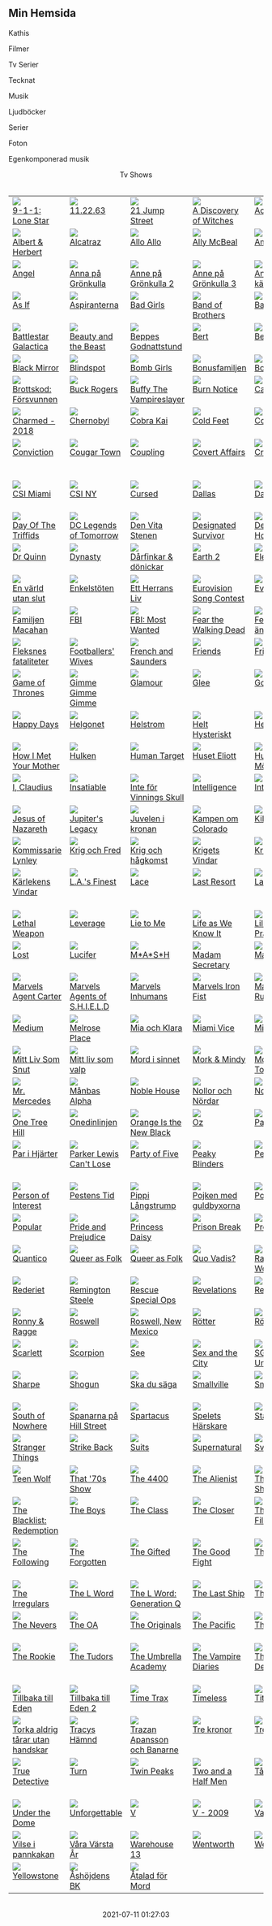 ## Min Hemsida

Kathis 

Filmer

Tv Serier

Tecknat

Musik

Ljudböcker

Serier

Foton

Egenkomponerad musik



<html>
  <HEAD>
    <LINK REL="StyleSheet" TYPE="text/css" HREF="exportindex_item_customlist.css"></LINK>
    <META http-equiv="Content-Type" content="text/html; charset=UTF-8"/>
    <TITLE>Tv Shows</TITLE>
  </HEAD>
  <BODY>
    <div align="center">
      <span class="title">Tv Shows</span>
      <div class="navigation" align="center"></div>
      <br/>
      <table>
        <tr>
          <td valign="top">
            <a href="details/290.html" title="9-1-1: Lone Star" id="thumbimage">
              <img src="290t.jpg"/>
            </a>
            <br/>
            <a href="details/290.html" title="9-1-1: Lone Star">9-1-1: Lone Star</a>
          </td>
          <td valign="top">
            <a href="details/292.html" title="11.22.63" id="thumbimage">
              <img src="292t.jpg"/>
            </a>
            <br/>
            <a href="details/292.html" title="11.22.63">11.22.63</a>
          </td>
          <td valign="top">
            <a href="details/294.html" title="21 Jump Street" id="thumbimage">
              <img src="294t.jpg"/>
            </a>
            <br/>
            <a href="details/294.html" title="21 Jump Street">21 Jump Street</a>
          </td>
          <td valign="top">
            <a href="296.html" title="A Discovery of Witches" id="thumbimage">
              <img src="images/images/296t.jpg"/>
            </a>
            <br/>
            <a href="details/296.html" title="A Discovery of Witches">A Discovery of Witches</a>
          </td>
          <td valign="top">
            <a href="details/304.html" title="Ack V&#228;rmland" id="thumbimage">
              <img src="images/images304t.jpg"/>
            </a>
            <br/>
            <a href="details/304.html" title="Ack V&#228;rmland">Ack V&#228;rmland</a>
          </td>
          <td valign="top">
            <a href="details/884.html" title="Advokaterna" id="thumbimage">
              <img src="images/884t.jpg"/>
            </a>
            <br/>
            <a href="details/884.html" title="Advokaterna">Advokaterna</a>
          </td>
          <td valign="top">
            <a href="details/310.html" title="Agent X" id="thumbimage">
              <img src="images/310t.jpg"/>
            </a>
            <br/>
            <a href="details/310.html" title="Agent X">Agent X</a>
          </td>
        </tr>
        <tr>
          <td valign="top">
            <a href="details/312.html" title="Albert &amp; Herbert" id="thumbimage">
              <img src="images/312t.jpg"/>
            </a>
            <br/>
            <a href="details/312.html" title="Albert &amp; Herbert">Albert &amp; Herbert</a>
          </td>
          <td valign="top">
            <a href="details/314.html" title="Alcatraz" id="thumbimage">
              <img src="images/314t.jpg"/>
            </a>
            <br/>
            <a href="details/314.html" title="Alcatraz">Alcatraz</a>
          </td>
          <td valign="top">
            <a href="details/316.html" title="Allo Allo" id="thumbimage">
              <img src="images/316t.jpg"/>
            </a>
            <br/>
            <a href="details/316.html" title="Allo Allo">Allo Allo</a>
          </td>
          <td valign="top">
            <a href="details/318.html" title="Ally McBeal" id="thumbimage">
              <img src="images/318t.jpg"/>
            </a>
            <br/>
            <a href="details/318.html" title="Ally McBeal">Ally McBeal</a>
          </td>
          <td valign="top">
            <a href="details/320.html" title="Amazing Stories" id="thumbimage">
              <img src="images/320t.jpg"/>
            </a>
            <br/>
            <a href="details/320.html" title="Amazing Stories">Amazing Stories</a>
          </td>
          <td valign="top">
            <a href="details/322.html" title="Amazing Stories - 2020" id="thumbimage">
              <img src="images/322t.jpg"/>
            </a>
            <br/>
            <a href="details/322.html" title="Amazing Stories - 2020">Amazing Stories - 2020</a>
          </td>
          <td valign="top">
            <a href="details/324.html" title="American Gothic" id="thumbimage">
              <img src="images/324t.jpg"/>
            </a>
            <br/>
            <a href="details/324.html" title="American Gothic">American Gothic</a>
          </td>
        </tr>
        <tr>
          <td valign="top">
            <a href="details/326.html" title="Angel" id="thumbimage">
              <img src="images/326t.jpg"/>
            </a>
            <br/>
            <a href="details/326.html" title="Angel">Angel</a>
          </td>
          <td valign="top">
            <a href="details/328.html" title="Anna p&#229; Gr&#246;nkulla" id="thumbimage">
              <img src="images/328t.jpg"/>
            </a>
            <br/>
            <a href="details/328.html" title="Anna p&#229; Gr&#246;nkulla">Anna p&#229; Gr&#246;nkulla</a>
          </td>
          <td valign="top">
            <a href="details/332.html" title="Anne p&#229; Gr&#246;nkulla 2" id="thumbimage">
              <img src="images/332t.jpg"/>
            </a>
            <br/>
            <a href="details/332.html" title="Anne p&#229; Gr&#246;nkulla 2">Anne p&#229; Gr&#246;nkulla 2</a>
          </td>
          <td valign="top">
            <a href="details/330.html" title="Anne p&#229; Gr&#246;nkulla 3" id="thumbimage">
              <img src="images/330t.jpg"/>
            </a>
            <br/>
            <a href="details/330.html" title="Anne p&#229; Gr&#246;nkulla 3">Anne p&#229; Gr&#246;nkulla 3</a>
          </td>
          <td valign="top">
            <a href="details/334.html" title="Annika en k&#228;rlekshistoria" id="thumbimage">
              <img src="images/334t.jpg"/>
            </a>
            <br/>
            <a href="details/334.html" title="Annika en k&#228;rlekshistoria">Annika en k&#228;rlekshistoria</a>
          </td>
          <td valign="top">
            <a href="details/918.html" title="Arkiv X" id="thumbimage">
              <img src="images/918t.jpg"/>
            </a>
            <br/>
            <a href="details/918.html" title="Arkiv X">Arkiv X</a>
          </td>
          <td valign="top">
            <a href="details/336.html" title="Arrow" id="thumbimage">
              <img src="images/336t.jpg"/>
            </a>
            <br/>
            <a href="details/336.html" title="Arrow">Arrow</a>
          </td>
        </tr>
        <tr>
          <td valign="top">
            <a href="details/338.html" title="As If" id="thumbimage">
              <img src="images/338t.jpg"/>
            </a>
            <br/>
            <a href="details/338.html" title="As If">As If</a>
          </td>
          <td valign="top">
            <a href="details/340.html" title="Aspiranterna" id="thumbimage">
              <img src="images/340t.jpg"/>
            </a>
            <br/>
            <a href="details/340.html" title="Aspiranterna">Aspiranterna</a>
          </td>
          <td valign="top">
            <a href="details/342.html" title="Bad Girls" id="thumbimage">
              <img src="images/342t.jpg"/>
            </a>
            <br/>
            <a href="details/342.html" title="Bad Girls">Bad Girls</a>
          </td>
          <td valign="top">
            <a href="details/344.html" title="Band of Brothers" id="thumbimage">
              <img src="images/344t.jpg"/>
            </a>
            <br/>
            <a href="details/344.html" title="Band of Brothers">Band of Brothers</a>
          </td>
          <td valign="top">
            <a href="details/346.html" title="Bangkok Hilton" id="thumbimage">
              <img src="images/346t.jpg"/>
            </a>
            <br/>
            <a href="details/346.html" title="Bangkok Hilton">Bangkok Hilton</a>
          </td>
          <td valign="top">
            <a href="details/348.html" title="Banished" id="thumbimage">
              <img src="images/348t.jpg"/>
            </a>
            <br/>
            <a href="details/348.html" title="Banished">Banished</a>
          </td>
          <td valign="top">
            <a href="details/350.html" title="Barkskins" id="thumbimage">
              <img src="images/350t.jpg"/>
            </a>
            <br/>
            <a href="details/350.html" title="Barkskins">Barkskins</a>
          </td>
        </tr>
        <tr>
          <td valign="top">
            <a href="details/352.html" title="Battlestar Galactica" id="thumbimage">
              <img src="images/352t.jpg"/>
            </a>
            <br/>
            <a href="details/352.html" title="Battlestar Galactica">Battlestar Galactica</a>
          </td>
          <td valign="top">
            <a href="details/354.html" title="Beauty and the Beast" id="thumbimage">
              <img src="images/354t.jpg"/>
            </a>
            <br/>
            <a href="details/354.html" title="Beauty and the Beast">Beauty and the Beast</a>
          </td>
          <td valign="top">
            <a href="details/356.html" title="Beppes Godnattstund" id="thumbimage">
              <img src="images/356t.jpg"/>
            </a>
            <br/>
            <a href="details/356.html" title="Beppes Godnattstund">Beppes Godnattstund</a>
          </td>
          <td valign="top">
            <a href="details/358.html" title="Bert" id="thumbimage">
              <img src="images/358t.jpg"/>
            </a>
            <br/>
            <a href="details/358.html" title="Bert">Bert</a>
          </td>
          <td valign="top">
            <a href="details/360.html" title="Beverly Hills" id="thumbimage">
              <img src="images/360t.jpg"/>
            </a>
            <br/>
            <a href="details/360.html" title="Beverly Hills">Beverly Hills</a>
          </td>
          <td valign="top">
            <a href="details/362.html" title="Billions" id="thumbimage">
              <img src="images/362t.jpg"/>
            </a>
            <br/>
            <a href="details/362.html" title="Billions">Billions</a>
          </td>
          <td valign="top">
            <a href="details/364.html" title="Birdsong" id="thumbimage">
              <img src="images/364t.jpg"/>
            </a>
            <br/>
            <a href="details/364.html" title="Birdsong">Birdsong</a>
          </td>
        </tr>
        <tr>
          <td valign="top">
            <a href="details/368.html" title="Black Mirror" id="thumbimage">
              <img src="images/368t.jpg"/>
            </a>
            <br/>
            <a href="details/368.html" title="Black Mirror">Black Mirror</a>
          </td>
          <td valign="top">
            <a href="details/370.html" title="Blindspot" id="thumbimage">
              <img src="images/370t.jpg"/>
            </a>
            <br/>
            <a href="details/370.html" title="Blindspot">Blindspot</a>
          </td>
          <td valign="top">
            <a href="details/374.html" title="Bomb Girls" id="thumbimage">
              <img src="images/374t.jpg"/>
            </a>
            <br/>
            <a href="details/374.html" title="Bomb Girls">Bomb Girls</a>
          </td>
          <td valign="top">
            <a href="details/376.html" title="Bonusfamiljen" id="thumbimage">
              <img src="images/376t.jpg"/>
            </a>
            <br/>
            <a href="details/376.html" title="Bonusfamiljen">Bonusfamiljen</a>
          </td>
          <td valign="top">
            <a href="details/378.html" title="Boston Legal" id="thumbimage">
              <img src="images/378t.jpg"/>
            </a>
            <br/>
            <a href="details/378.html" title="Boston Legal">Boston Legal</a>
          </td>
          <td valign="top">
            <a href="details/380.html" title="Bottom" id="thumbimage">
              <img src="images/380t.jpg"/>
            </a>
            <br/>
            <a href="details/380.html" title="Bottom">Bottom</a>
          </td>
          <td valign="top">
            <a href="details/386.html" title="Broadchurch" id="thumbimage">
              <img src="images/386t.jpg"/>
            </a>
            <br/>
            <a href="details/386.html" title="Broadchurch">Broadchurch</a>
          </td>
        </tr>
        <tr>
          <td valign="top">
            <a href="details/992.html" title="Brottskod: F&#246;rsvunnen" id="thumbimage">
              <img src="images/992t.jpg"/>
            </a>
            <br/>
            <a href="details/992.html" title="Brottskod: F&#246;rsvunnen">Brottskod: F&#246;rsvunnen</a>
          </td>
          <td valign="top">
            <a href="details/388.html" title="Buck Rogers" id="thumbimage">
              <img src="images/388t.jpg"/>
            </a>
            <br/>
            <a href="details/388.html" title="Buck Rogers">Buck Rogers</a>
          </td>
          <td valign="top">
            <a href="details/390.html" title="Buffy The Vampireslayer" id="thumbimage">
              <img src="images/390t.jpg"/>
            </a>
            <br/>
            <a href="details/390.html" title="Buffy The Vampireslayer">Buffy The Vampireslayer</a>
          </td>
          <td valign="top">
            <a href="details/392.html" title="Burn Notice" id="thumbimage">
              <img src="images/392t.jpg"/>
            </a>
            <br/>
            <a href="details/392.html" title="Burn Notice">Burn Notice</a>
          </td>
          <td valign="top">
            <a href="details/396.html" title="Caprica" id="thumbimage">
              <img src="images/396t.jpg"/>
            </a>
            <br/>
            <a href="details/396.html" title="Caprica">Caprica</a>
          </td>
          <td valign="top">
            <a href="details/398.html" title="Celebrity" id="thumbimage">
              <img src="images/398t.jpg"/>
            </a>
            <br/>
            <a href="details/398.html" title="Celebrity">Celebrity</a>
          </td>
          <td valign="top">
            <a href="details/402.html" title="Charmed" id="thumbimage">
              <img src="images/402t.jpg"/>
            </a>
            <br/>
            <a href="details/402.html" title="Charmed">Charmed</a>
          </td>
        </tr>
        <tr>
          <td valign="top">
            <a href="details/404.html" title="Charmed - 2018" id="thumbimage">
              <img src="images/404t.jpg"/>
            </a>
            <br/>
            <a href="details/404.html" title="Charmed - 2018">Charmed - 2018</a>
          </td>
          <td valign="top">
            <a href="details/406.html" title="Chernobyl" id="thumbimage">
              <img src="images/406t.jpg"/>
            </a>
            <br/>
            <a href="details/406.html" title="Chernobyl">Chernobyl</a>
          </td>
          <td valign="top">
            <a href="details/408.html" title="Cobra Kai" id="thumbimage">
              <img src="images/408t.jpg"/>
            </a>
            <br/>
            <a href="details/408.html" title="Cobra Kai">Cobra Kai</a>
          </td>
          <td valign="top">
            <a href="details/410.html" title="Cold Feet" id="thumbimage">
              <img src="images/410t.jpg"/>
            </a>
            <br/>
            <a href="details/410.html" title="Cold Feet">Cold Feet</a>
          </td>
          <td valign="top">
            <a href="details/412.html" title="Constantine" id="thumbimage">
              <img src="images/412t.jpg"/>
            </a>
            <br/>
            <a href="details/412.html" title="Constantine">Constantine</a>
          </td>
          <td valign="top">
            <a href="details/414.html" title="Containment" id="thumbimage">
              <img src="images/414t.jpg"/>
            </a>
            <br/>
            <a href="details/414.html" title="Containment">Containment</a>
          </td>
          <td valign="top">
            <a href="details/416.html" title="Continuum" id="thumbimage">
              <img src="images/416t.jpg"/>
            </a>
            <br/>
            <a href="details/416.html" title="Continuum">Continuum</a>
          </td>
        </tr>
        <tr>
          <td valign="top">
            <a href="details/418.html" title="Conviction" id="thumbimage">
              <img src="images/418t.jpg"/>
            </a>
            <br/>
            <a href="details/418.html" title="Conviction">Conviction</a>
          </td>
          <td valign="top">
            <a href="details/420.html" title="Cougar Town" id="thumbimage">
              <img src="images/420t.jpg"/>
            </a>
            <br/>
            <a href="details/420.html" title="Cougar Town">Cougar Town</a>
          </td>
          <td valign="top">
            <a href="details/422.html" title="Coupling" id="thumbimage">
              <img src="images/422t.jpg"/>
            </a>
            <br/>
            <a href="details/422.html" title="Coupling">Coupling</a>
          </td>
          <td valign="top">
            <a href="details/424.html" title="Covert Affairs" id="thumbimage">
              <img src="images/424t.jpg"/>
            </a>
            <br/>
            <a href="details/424.html" title="Covert Affairs">Covert Affairs</a>
          </td>
          <td valign="top">
            <a href="details/426.html" title="Criminal Minds" id="thumbimage">
              <img src="images/426t.jpg"/>
            </a>
            <br/>
            <a href="details/426.html" title="Criminal Minds">Criminal Minds</a>
          </td>
          <td valign="top">
            <a href="details/428.html" title="Criminal Minds - Suspect Behavior" id="thumbimage">
              <img src="images/428t.jpg"/>
            </a>
            <br/>
            <a href="details/428.html" title="Criminal Minds - Suspect Behavior">Criminal Minds - Suspect Behavior</a>
          </td>
          <td valign="top">
            <a href="details/430.html" title="CSI" id="thumbimage">
              <img src="images/430t.jpg"/>
            </a>
            <br/>
            <a href="details/430.html" title="CSI">CSI</a>
          </td>
        </tr>
        <tr>
          <td valign="top">
            <a href="details/432.html" title="CSI Miami" id="thumbimage">
              <img src="images/432t.jpg"/>
            </a>
            <br/>
            <a href="details/432.html" title="CSI Miami">CSI Miami</a>
          </td>
          <td valign="top">
            <a href="details/434.html" title="CSI NY" id="thumbimage">
              <img src="images/434t.jpg"/>
            </a>
            <br/>
            <a href="details/434.html" title="CSI NY">CSI NY</a>
          </td>
          <td valign="top">
            <a href="details/436.html" title="Cursed" id="thumbimage">
              <img src="images/436t.jpg"/>
            </a>
            <br/>
            <a href="details/436.html" title="Cursed">Cursed</a>
          </td>
          <td valign="top">
            <a href="details/438.html" title="Dallas" id="thumbimage">
              <img src="images/438t.jpg"/>
            </a>
            <br/>
            <a href="details/438.html" title="Dallas">Dallas</a>
          </td>
          <td valign="top">
            <a href="details/440.html" title="Damnation" id="thumbimage">
              <img src="images/440t.jpg"/>
            </a>
            <br/>
            <a href="details/440.html" title="Damnation">Damnation</a>
          </td>
          <td valign="top">
            <a href="details/442.html" title="Dark Matter" id="thumbimage">
              <img src="images/442t.jpg"/>
            </a>
            <br/>
            <a href="details/442.html" title="Dark Matter">Dark Matter</a>
          </td>
          <td valign="top">
            <a href="details/444.html" title="Dawsons Creek" id="thumbimage">
              <img src="images/444t.jpg"/>
            </a>
            <br/>
            <a href="details/444.html" title="Dawsons Creek">Dawsons Creek</a>
          </td>
        </tr>
        <tr>
          <td valign="top">
            <a href="details/446.html" title="Day Of The Triffids" id="thumbimage">
              <img src="images/446t.jpg"/>
            </a>
            <br/>
            <a href="details/446.html" title="Day Of The Triffids">Day Of The Triffids</a>
          </td>
          <td valign="top">
            <a href="details/448.html" title="DC Legends of Tomorrow" id="thumbimage">
              <img src="images/448t.jpg"/>
            </a>
            <br/>
            <a href="details/448.html" title="DC Legends of Tomorrow">DC Legends of Tomorrow</a>
          </td>
          <td valign="top">
            <a href="details/450.html" title="Den Vita Stenen" id="thumbimage">
              <img src="images/450t.jpg"/>
            </a>
            <br/>
            <a href="details/450.html" title="Den Vita Stenen">Den Vita Stenen</a>
          </td>
          <td valign="top">
            <a href="details/452.html" title="Designated Survivor" id="thumbimage">
              <img src="images/452t.jpg"/>
            </a>
            <br/>
            <a href="details/452.html" title="Designated Survivor">Designated Survivor</a>
          </td>
          <td valign="top">
            <a href="details/454.html" title="Desperate Housewives" id="thumbimage">
              <img src="images/454t.jpg"/>
            </a>
            <br/>
            <a href="details/454.html" title="Desperate Housewives">Desperate Housewives</a>
          </td>
          <td valign="top">
            <a href="details/456.html" title="Dominion" id="thumbimage">
              <img src="images/456t.jpg"/>
            </a>
            <br/>
            <a href="details/456.html" title="Dominion">Dominion</a>
          </td>
          <td valign="top">
            <a href="details/458.html" title="Downton Abbey" id="thumbimage">
              <img src="images/458t.jpg"/>
            </a>
            <br/>
            <a href="details/458.html" title="Downton Abbey">Downton Abbey</a>
          </td>
        </tr>
        <tr>
          <td valign="top">
            <a href="details/460.html" title="Dr Quinn" id="thumbimage">
              <img src="images/460t.jpg"/>
            </a>
            <br/>
            <a href="details/460.html" title="Dr Quinn">Dr Quinn</a>
          </td>
          <td valign="top">
            <a href="details/462.html" title="Dynasty" id="thumbimage">
              <img src="images/462t.jpg"/>
            </a>
            <br/>
            <a href="details/462.html" title="Dynasty">Dynasty</a>
          </td>
          <td valign="top">
            <a href="details/464.html" title="D&#229;rfinkar &amp; d&#246;nickar" id="thumbimage">
              <img src="images/464t.jpg"/>
            </a>
            <br/>
            <a href="details/464.html" title="D&#229;rfinkar &amp; d&#246;nickar">D&#229;rfinkar &amp; d&#246;nickar</a>
          </td>
          <td valign="top">
            <a href="details/466.html" title="Earth 2" id="thumbimage">
              <img src="images/466t.jpg"/>
            </a>
            <br/>
            <a href="details/466.html" title="Earth 2">Earth 2</a>
          </td>
          <td valign="top">
            <a href="details/468.html" title="Elementary" id="thumbimage">
              <img src="images/468t.jpg"/>
            </a>
            <br/>
            <a href="details/468.html" title="Elementary">Elementary</a>
          </td>
          <td valign="top">
            <a href="details/470.html" title="Ellen" id="thumbimage">
              <img src="images/470t.jpg"/>
            </a>
            <br/>
            <a href="details/470.html" title="Ellen">Ellen</a>
          </td>
          <td valign="top">
            <a href="details/384.html" title="En F&#246;rlorad V&#228;rld" id="thumbimage">
              <img src="images/384t.jpg"/>
            </a>
            <br/>
            <a href="details/384.html" title="En F&#246;rlorad V&#228;rld">En F&#246;rlorad V&#228;rld</a>
          </td>
        </tr>
        <tr>
          <td valign="top">
            <a href="details/994.html" title="En v&#228;rld utan slut" id="thumbimage">
              <img src="images/994t.jpg"/>
            </a>
            <br/>
            <a href="details/994.html" title="En v&#228;rld utan slut">En v&#228;rld utan slut</a>
          </td>
          <td valign="top">
            <a href="details/472.html" title="Enkelst&#246;ten" id="thumbimage">
              <img src="images/472t.jpg"/>
            </a>
            <br/>
            <a href="details/472.html" title="Enkelst&#246;ten">Enkelst&#246;ten</a>
          </td>
          <td valign="top">
            <a href="details/910.html" title="Ett Herrans Liv" id="thumbimage">
              <img src="images/910t.jpg"/>
            </a>
            <br/>
            <a href="details/910.html" title="Ett Herrans Liv">Ett Herrans Liv</a>
          </td>
          <td valign="top">
            <a href="details/474.html" title="Eurovision Song Contest" id="thumbimage">
              <img src="images/474t.jpg"/>
            </a>
            <br/>
            <a href="details/474.html" title="Eurovision Song Contest">Eurovision Song Contest</a>
          </td>
          <td valign="top">
            <a href="details/476.html" title="Eva &amp; Adam" id="thumbimage">
              <img src="images/476t.jpg"/>
            </a>
            <br/>
            <a href="details/476.html" title="Eva &amp; Adam">Eva &amp; Adam</a>
          </td>
          <td valign="top">
            <a href="details/478.html" title="Fablernas V&#228;rld" id="thumbimage">
              <img src="images/478t.jpg"/>
            </a>
            <br/>
            <a href="details/478.html" title="Fablernas V&#228;rld">Fablernas V&#228;rld</a>
          </td>
          <td valign="top">
            <a href="details/480.html" title="Fallen" id="thumbimage">
              <img src="images/480t.jpg"/>
            </a>
            <br/>
            <a href="details/480.html" title="Fallen">Fallen</a>
          </td>
        </tr>
        <tr>
          <td valign="top">
            <a href="details/538.html" title="Familjen Macahan" id="thumbimage">
              <img src="images/538t.jpg"/>
            </a>
            <br/>
            <a href="details/538.html" title="Familjen Macahan">Familjen Macahan</a>
          </td>
          <td valign="top">
            <a href="details/484.html" title="FBI" id="thumbimage">
              <img src="images/484t.jpg"/>
            </a>
            <br/>
            <a href="details/484.html" title="FBI">FBI</a>
          </td>
          <td valign="top">
            <a href="details/486.html" title="FBI: Most Wanted" id="thumbimage">
              <img src="images/486t.jpg"/>
            </a>
            <br/>
            <a href="details/486.html" title="FBI: Most Wanted">FBI: Most Wanted</a>
          </td>
          <td valign="top">
            <a href="details/488.html" title="Fear the Walking Dead" id="thumbimage">
              <img src="images/488t.jpg"/>
            </a>
            <br/>
            <a href="details/488.html" title="Fear the Walking Dead">Fear the Walking Dead</a>
          </td>
          <td valign="top">
            <a href="details/490.html" title="Fem myror &#228;r fler &#228;n fyra elefanter" id="thumbimage">
              <img src="images/490t.jpg"/>
            </a>
            <br/>
            <a href="details/490.html" title="Fem myror &#228;r fler &#228;n fyra elefanter">Fem myror &#228;r fler &#228;n fyra elefanter</a>
          </td>
          <td valign="top">
            <a href="details/298.html" title="Fem Svarta H&#246;ns" id="thumbimage">
              <img src="images/298t.jpg"/>
            </a>
            <br/>
            <a href="details/298.html" title="Fem Svarta H&#246;ns">Fem Svarta H&#246;ns</a>
          </td>
          <td valign="top">
            <a href="details/492.html" title="Firefly" id="thumbimage">
              <img src="images/492t.jpg"/>
            </a>
            <br/>
            <a href="details/492.html" title="Firefly">Firefly</a>
          </td>
        </tr>
        <tr>
          <td valign="top">
            <a href="details/494.html" title="Fleksnes fataliteter" id="thumbimage">
              <img src="images/494t.jpg"/>
            </a>
            <br/>
            <a href="details/494.html" title="Fleksnes fataliteter">Fleksnes fataliteter</a>
          </td>
          <td valign="top">
            <a href="details/496.html" title="Footballers' Wives" id="thumbimage">
              <img src="images/496t.jpg"/>
            </a>
            <br/>
            <a href="details/496.html" title="Footballers' Wives">Footballers' Wives</a>
          </td>
          <td valign="top">
            <a href="details/500.html" title="French and Saunders" id="thumbimage">
              <img src="images/500t.jpg"/>
            </a>
            <br/>
            <a href="details/500.html" title="French and Saunders">French and Saunders</a>
          </td>
          <td valign="top">
            <a href="details/502.html" title="Friends" id="thumbimage">
              <img src="images/502t.jpg"/>
            </a>
            <br/>
            <a href="details/502.html" title="Friends">Friends</a>
          </td>
          <td valign="top">
            <a href="details/504.html" title="Fringe" id="thumbimage">
              <img src="images/504t.jpg"/>
            </a>
            <br/>
            <a href="details/504.html" title="Fringe">Fringe</a>
          </td>
          <td valign="top">
            <a href="details/506.html" title="Fr&#229;n A till &#214;" id="thumbimage">
              <img src="images/506t.jpg"/>
            </a>
            <br/>
            <a href="details/506.html" title="Fr&#229;n A till &#214;">Fr&#229;n A till &#214;</a>
          </td>
          <td valign="top">
            <a href="details/508.html" title="Galavant" id="thumbimage">
              <img src="images/508t.jpg"/>
            </a>
            <br/>
            <a href="details/508.html" title="Galavant">Galavant</a>
          </td>
        </tr>
        <tr>
          <td valign="top">
            <a href="details/510.html" title="Game of Thrones" id="thumbimage">
              <img src="images/510t.jpg"/>
            </a>
            <br/>
            <a href="details/510.html" title="Game of Thrones">Game of Thrones</a>
          </td>
          <td valign="top">
            <a href="details/512.html" title="Gimme Gimme Gimme" id="thumbimage">
              <img src="images/512t.jpg"/>
            </a>
            <br/>
            <a href="details/512.html" title="Gimme Gimme Gimme">Gimme Gimme Gimme</a>
          </td>
          <td valign="top">
            <a href="details/372.html" title="Glamour" id="thumbimage">
              <img src="images/372t.jpg"/>
            </a>
            <br/>
            <a href="details/372.html" title="Glamour">Glamour</a>
          </td>
          <td valign="top">
            <a href="details/514.html" title="Glee" id="thumbimage">
              <img src="images/514t.jpg"/>
            </a>
            <br/>
            <a href="details/514.html" title="Glee">Glee</a>
          </td>
          <td valign="top">
            <a href="details/516.html" title="Gossip Girl" id="thumbimage">
              <img src="images/516t.jpg"/>
            </a>
            <br/>
            <a href="details/516.html" title="Gossip Girl">Gossip Girl</a>
          </td>
          <td valign="top">
            <a href="details/518.html" title="Grey's Anatomy" id="thumbimage">
              <img src="images/518t.jpg"/>
            </a>
            <br/>
            <a href="details/518.html" title="Grey's Anatomy">Grey's Anatomy</a>
          </td>
          <td valign="top">
            <a href="details/520.html" title="Gustafsson 3 tr" id="thumbimage">
              <img src="images/520t.jpg"/>
            </a>
            <br/>
            <a href="details/520.html" title="Gustafsson 3 tr">Gustafsson 3 tr</a>
          </td>
        </tr>
        <tr>
          <td valign="top">
            <a href="details/522.html" title="Happy Days" id="thumbimage">
              <img src="images/522t.jpg"/>
            </a>
            <br/>
            <a href="details/522.html" title="Happy Days">Happy Days</a>
          </td>
          <td valign="top">
            <a href="details/894.html" title="Helgonet" id="thumbimage">
              <img src="images/894t.jpg"/>
            </a>
            <br/>
            <a href="details/894.html" title="Helgonet">Helgonet</a>
          </td>
          <td valign="top">
            <a href="details/526.html" title="Helstrom" id="thumbimage">
              <img src="images/526t.jpg"/>
            </a>
            <br/>
            <a href="details/526.html" title="Helstrom">Helstrom</a>
          </td>
          <td valign="top">
            <a href="details/302.html" title="Helt Hysteriskt" id="thumbimage">
              <img src="images/302t.jpg"/>
            </a>
            <br/>
            <a href="details/302.html" title="Helt Hysteriskt">Helt Hysteriskt</a>
          </td>
          <td valign="top">
            <a href="details/920.html" title="Hemma V&#228;rst" id="thumbimage">
              <img src="images/920t.jpg"/>
            </a>
            <br/>
            <a href="details/920.html" title="Hemma V&#228;rst">Hemma V&#228;rst</a>
          </td>
          <td valign="top">
            <a href="details/528.html" title="Heroes" id="thumbimage">
              <img src="images/528t.jpg"/>
            </a>
            <br/>
            <a href="details/528.html" title="Heroes">Heroes</a>
          </td>
          <td valign="top">
            <a href="details/534.html" title="Homeland" id="thumbimage">
              <img src="images/534t.jpg"/>
            </a>
            <br/>
            <a href="details/534.html" title="Homeland">Homeland</a>
          </td>
        </tr>
        <tr>
          <td valign="top">
            <a href="details/536.html" title="How I Met Your Mother" id="thumbimage">
              <img src="images/536t.jpg"/>
            </a>
            <br/>
            <a href="details/536.html" title="How I Met Your Mother">How I Met Your Mother</a>
          </td>
          <td valign="top">
            <a href="details/846.html" title="Hulken" id="thumbimage">
              <img src="images/846t.jpg"/>
            </a>
            <br/>
            <a href="details/846.html" title="Hulken">Hulken</a>
          </td>
          <td valign="top">
            <a href="details/540.html" title="Human Target" id="thumbimage">
              <img src="images/540t.jpg"/>
            </a>
            <br/>
            <a href="details/540.html" title="Human Target">Human Target</a>
          </td>
          <td valign="top">
            <a href="details/842.html" title="Huset Eliott" id="thumbimage">
              <img src="images/842t.jpg"/>
            </a>
            <br/>
            <a href="details/842.html" title="Huset Eliott">Huset Eliott</a>
          </td>
          <td valign="top">
            <a href="details/698.html" title="Huvudmisst&#228;nkt/I M&#246;rdarens Sp&#229;r" id="thumbimage">
              <img src="images/698t.jpg"/>
            </a>
            <br/>
            <a href="details/698.html" title="Huvudmisst&#228;nkt/I M&#246;rdarens Sp&#229;r">Huvudmisst&#228;nkt/I M&#246;rdarens Sp&#229;r</a>
          </td>
          <td valign="top">
            <a href="details/664.html" title="H&#228;r kommer Paddington" id="thumbimage">
              <img src="images/664t.jpg"/>
            </a>
            <br/>
            <a href="details/664.html" title="H&#228;r kommer Paddington">H&#228;r kommer Paddington</a>
          </td>
          <td valign="top">
            <a href="details/934.html" title="I ondskans n&#228;rhet" id="thumbimage">
              <img src="images/934t.jpg"/>
            </a>
            <br/>
            <a href="details/934.html" title="I ondskans n&#228;rhet">I ondskans n&#228;rhet</a>
          </td>
        </tr>
        <tr>
          <td valign="top">
            <a href="details/544.html" title="I, Claudius" id="thumbimage">
              <img src="images/544t.jpg"/>
            </a>
            <br/>
            <a href="details/544.html" title="I, Claudius">I, Claudius</a>
          </td>
          <td valign="top">
            <a href="details/550.html" title="Insatiable" id="thumbimage">
              <img src="images/550t.jpg"/>
            </a>
            <br/>
            <a href="details/550.html" title="Insatiable">Insatiable</a>
          </td>
          <td valign="top">
            <a href="details/300.html" title="Inte f&#246;r Vinnings Skull" id="thumbimage">
              <img src="images/300t.jpg"/>
            </a>
            <br/>
            <a href="details/300.html" title="Inte f&#246;r Vinnings Skull">Inte f&#246;r Vinnings Skull</a>
          </td>
          <td valign="top">
            <a href="details/552.html" title="Intelligence" id="thumbimage">
              <img src="images/552t.jpg"/>
            </a>
            <br/>
            <a href="details/552.html" title="Intelligence">Intelligence</a>
          </td>
          <td valign="top">
            <a href="details/554.html" title="Into the Badlands" id="thumbimage">
              <img src="images/554t.jpg"/>
            </a>
            <br/>
            <a href="details/554.html" title="Into the Badlands">Into the Badlands</a>
          </td>
          <td valign="top">
            <a href="details/542.html" title="Jag dr&#246;mmer om Jeannie" id="thumbimage">
              <img src="images/542t.jpg"/>
            </a>
            <br/>
            <a href="details/542.html" title="Jag dr&#246;mmer om Jeannie">Jag dr&#246;mmer om Jeannie</a>
          </td>
          <td valign="top">
            <a href="details/548.html" title="Jag tar Manhattan" id="thumbimage">
              <img src="images/548t.jpg"/>
            </a>
            <br/>
            <a href="details/548.html" title="Jag tar Manhattan">Jag tar Manhattan</a>
          </td>
        </tr>
        <tr>
          <td valign="top">
            <a href="details/556.html" title="Jesus of Nazareth" id="thumbimage">
              <img src="images/556t.jpg"/>
            </a>
            <br/>
            <a href="details/556.html" title="Jesus of Nazareth">Jesus of Nazareth</a>
          </td>
          <td valign="top">
            <a href="details/558.html" title="Jupiter's Legacy" id="thumbimage">
              <img src="images/558t.jpg"/>
            </a>
            <br/>
            <a href="details/558.html" title="Jupiter's Legacy">Jupiter's Legacy</a>
          </td>
          <td valign="top">
            <a href="details/852.html" title="Juvelen i kronan" id="thumbimage">
              <img src="images/852t.jpg"/>
            </a>
            <br/>
            <a href="details/852.html" title="Juvelen i kronan">Juvelen i kronan</a>
          </td>
          <td valign="top">
            <a href="details/400.html" title="Kampen om Colorado" id="thumbimage">
              <img src="images/400t.jpg"/>
            </a>
            <br/>
            <a href="details/400.html" title="Kampen om Colorado">Kampen om Colorado</a>
          </td>
          <td valign="top">
            <a href="details/560.html" title="Killjoys" id="thumbimage">
              <img src="images/560t.jpg"/>
            </a>
            <br/>
            <a href="details/560.html" title="Killjoys">Killjoys</a>
          </td>
          <td valign="top">
            <a href="details/562.html" title="Kindred: The Embraced" id="thumbimage">
              <img src="images/562t.jpg"/>
            </a>
            <br/>
            <a href="details/562.html" title="Kindred: The Embraced">Kindred: The Embraced</a>
          </td>
          <td valign="top">
            <a href="details/564.html" title="Knight Rider" id="thumbimage">
              <img src="images/564t.jpg"/>
            </a>
            <br/>
            <a href="details/564.html" title="Knight Rider">Knight Rider</a>
          </td>
        </tr>
        <tr>
          <td valign="top">
            <a href="details/848.html" title="Kommissarie Lynley" id="thumbimage">
              <img src="images/848t.jpg"/>
            </a>
            <br/>
            <a href="details/848.html" title="Kommissarie Lynley">Kommissarie Lynley</a>
          </td>
          <td valign="top">
            <a href="details/972.html" title="Krig och Fred" id="thumbimage">
              <img src="images/972t.jpg"/>
            </a>
            <br/>
            <a href="details/972.html" title="Krig och Fred">Krig och Fred</a>
          </td>
          <td valign="top">
            <a href="details/974.html" title="Krig och h&#229;gkomst" id="thumbimage">
              <img src="images/974t.jpg"/>
            </a>
            <br/>
            <a href="details/974.html" title="Krig och h&#229;gkomst">Krig och h&#229;gkomst</a>
          </td>
          <td valign="top">
            <a href="details/986.html" title="Krigets Vindar" id="thumbimage">
              <img src="images/986t.jpg"/>
            </a>
            <br/>
            <a href="details/986.html" title="Krigets Vindar">Krigets Vindar</a>
          </td>
          <td valign="top">
            <a href="details/382.html" title="Kristi Brudar" id="thumbimage">
              <img src="images/382t.jpg"/>
            </a>
            <br/>
            <a href="details/382.html" title="Kristi Brudar">Kristi Brudar</a>
          </td>
          <td valign="top">
            <a href="details/704.html" title="Kvinnof&#228;ngelset" id="thumbimage">
              <img src="images/704t.jpg"/>
            </a>
            <br/>
            <a href="details/704.html" title="Kvinnof&#228;ngelset">Kvinnof&#228;ngelset</a>
          </td>
          <td valign="top">
            <a href="details/566.html" title="Kyle XY" id="thumbimage">
              <img src="images/566t.jpg"/>
            </a>
            <br/>
            <a href="details/566.html" title="Kyle XY">Kyle XY</a>
          </td>
        </tr>
        <tr>
          <td valign="top">
            <a href="details/532.html" title="K&#228;rlekens Vindar" id="thumbimage">
              <img src="images/532t.jpg"/>
            </a>
            <br/>
            <a href="details/532.html" title="K&#228;rlekens Vindar">K&#228;rlekens Vindar</a>
          </td>
          <td valign="top">
            <a href="details/570.html" title="L.A.'s Finest" id="thumbimage">
              <img src="images/570t.jpg"/>
            </a>
            <br/>
            <a href="details/570.html" title="L.A.'s Finest">L.A.'s Finest</a>
          </td>
          <td valign="top">
            <a href="details/572.html" title="Lace" id="thumbimage">
              <img src="images/572t.jpg"/>
            </a>
            <br/>
            <a href="details/572.html" title="Lace">Lace</a>
          </td>
          <td valign="top">
            <a href="details/574.html" title="Last Resort" id="thumbimage">
              <img src="images/574t.jpg"/>
            </a>
            <br/>
            <a href="details/574.html" title="Last Resort">Last Resort</a>
          </td>
          <td valign="top">
            <a href="details/576.html" title="Law &amp; Order" id="thumbimage">
              <img src="images/576t.jpg"/>
            </a>
            <br/>
            <a href="details/576.html" title="Law &amp; Order">Law &amp; Order</a>
          </td>
          <td valign="top">
            <a href="details/578.html" title="Law &amp; Order: Special Victims Unit" id="thumbimage">
              <img src="images/578t.jpg"/>
            </a>
            <br/>
            <a href="details/578.html" title="Law &amp; Order: Special Victims Unit">Law &amp; Order: Special Victims Unit</a>
          </td>
          <td valign="top">
            <a href="details/580.html" title="Legacies" id="thumbimage">
              <img src="images/580t.jpg"/>
            </a>
            <br/>
            <a href="details/580.html" title="Legacies">Legacies</a>
          </td>
        </tr>
        <tr>
          <td valign="top">
            <a href="details/582.html" title="Lethal Weapon" id="thumbimage">
              <img src="images/582t.jpg"/>
            </a>
            <br/>
            <a href="details/582.html" title="Lethal Weapon">Lethal Weapon</a>
          </td>
          <td valign="top">
            <a href="details/584.html" title="Leverage" id="thumbimage">
              <img src="images/584t.jpg"/>
            </a>
            <br/>
            <a href="details/584.html" title="Leverage">Leverage</a>
          </td>
          <td valign="top">
            <a href="details/586.html" title="Lie to Me" id="thumbimage">
              <img src="images/586t.jpg"/>
            </a>
            <br/>
            <a href="details/586.html" title="Lie to Me">Lie to Me</a>
          </td>
          <td valign="top">
            <a href="details/588.html" title="Life as We Know It" id="thumbimage">
              <img src="images/588t.jpg"/>
            </a>
            <br/>
            <a href="details/588.html" title="Life as We Know It">Life as We Know It</a>
          </td>
          <td valign="top">
            <a href="details/862.html" title="Lilla Huset P&#229; Pr&#228;rien" id="thumbimage">
              <img src="images/862t.jpg"/>
            </a>
            <br/>
            <a href="details/862.html" title="Lilla Huset P&#229; Pr&#228;rien">Lilla Huset P&#229; Pr&#228;rien</a>
          </td>
          <td valign="top">
            <a href="details/922.html" title="Livet Kan B&#246;rja" id="thumbimage">
              <img src="images/922t.jpg"/>
            </a>
            <br/>
            <a href="details/922.html" title="Livet Kan B&#246;rja">Livet Kan B&#246;rja</a>
          </td>
          <td valign="top">
            <a href="details/590.html" title="Lois &amp; Clark" id="thumbimage">
              <img src="images/590t.jpg"/>
            </a>
            <br/>
            <a href="details/590.html" title="Lois &amp; Clark">Lois &amp; Clark</a>
          </td>
        </tr>
        <tr>
          <td valign="top">
            <a href="details/592.html" title="Lost" id="thumbimage">
              <img src="images/592t.jpg"/>
            </a>
            <br/>
            <a href="details/592.html" title="Lost">Lost</a>
          </td>
          <td valign="top">
            <a href="details/594.html" title="Lucifer" id="thumbimage">
              <img src="images/594t.jpg"/>
            </a>
            <br/>
            <a href="details/594.html" title="Lucifer">Lucifer</a>
          </td>
          <td valign="top">
            <a href="details/596.html" title="M*A*S*H" id="thumbimage">
              <img src="images/596t.jpg"/>
            </a>
            <br/>
            <a href="details/596.html" title="M*A*S*H">M*A*S*H</a>
          </td>
          <td valign="top">
            <a href="details/598.html" title="Madam Secretary" id="thumbimage">
              <img src="images/598t.jpg"/>
            </a>
            <br/>
            <a href="details/598.html" title="Madam Secretary">Madam Secretary</a>
          </td>
          <td valign="top">
            <a href="details/600.html" title="Manifest" id="thumbimage">
              <img src="images/600t.jpg"/>
            </a>
            <br/>
            <a href="details/600.html" title="Manifest">Manifest</a>
          </td>
          <td valign="top">
            <a href="details/602.html" title="Manne" id="thumbimage">
              <img src="images/602t.jpg"/>
            </a>
            <br/>
            <a href="details/602.html" title="Manne">Manne</a>
          </td>
          <td valign="top">
            <a href="details/604.html" title="Marco Polo" id="thumbimage">
              <img src="images/604t.jpg"/>
            </a>
            <br/>
            <a href="details/604.html" title="Marco Polo">Marco Polo</a>
          </td>
        </tr>
        <tr>
          <td valign="top">
            <a href="details/308.html" title="Marvels Agent Carter" id="thumbimage">
              <img src="images/308t.jpg"/>
            </a>
            <br/>
            <a href="details/308.html" title="Marvels Agent Carter">Marvels Agent Carter</a>
          </td>
          <td valign="top">
            <a href="details/608.html" title="Marvels Agents of S.H.I.E.L.D" id="thumbimage">
              <img src="images/608t.jpg"/>
            </a>
            <br/>
            <a href="details/608.html" title="Marvels Agents of S.H.I.E.L.D">Marvels Agents of S.H.I.E.L.D</a>
          </td>
          <td valign="top">
            <a href="details/610.html" title="Marvels Inhumans" id="thumbimage">
              <img src="images/610t.jpg"/>
            </a>
            <br/>
            <a href="details/610.html" title="Marvels Inhumans">Marvels Inhumans</a>
          </td>
          <td valign="top">
            <a href="details/612.html" title="Marvels Iron Fist" id="thumbimage">
              <img src="images/612t.jpg"/>
            </a>
            <br/>
            <a href="details/612.html" title="Marvels Iron Fist">Marvels Iron Fist</a>
          </td>
          <td valign="top">
            <a href="details/614.html" title="Marvels Runaways" id="thumbimage">
              <img src="images/614t.jpg"/>
            </a>
            <br/>
            <a href="details/614.html" title="Marvels Runaways">Marvels Runaways</a>
          </td>
          <td valign="top">
            <a href="details/616.html" title="Masada" id="thumbimage">
              <img src="images/616t.jpg"/>
            </a>
            <br/>
            <a href="details/616.html" title="Masada">Masada</a>
          </td>
          <td valign="top">
            <a href="details/620.html" title="Matador" id="thumbimage">
              <img src="images/620t.jpg"/>
            </a>
            <br/>
            <a href="details/620.html" title="Matador">Matador</a>
          </td>
        </tr>
        <tr>
          <td valign="top">
            <a href="details/622.html" title="Medium" id="thumbimage">
              <img src="images/622t.jpg"/>
            </a>
            <br/>
            <a href="details/622.html" title="Medium">Medium</a>
          </td>
          <td valign="top">
            <a href="details/624.html" title="Melrose Place" id="thumbimage">
              <img src="images/624t.jpg"/>
            </a>
            <br/>
            <a href="details/624.html" title="Melrose Place">Melrose Place</a>
          </td>
          <td valign="top">
            <a href="details/626.html" title="Mia och Klara" id="thumbimage">
              <img src="images/626t.jpg"/>
            </a>
            <br/>
            <a href="details/626.html" title="Mia och Klara">Mia och Klara</a>
          </td>
          <td valign="top">
            <a href="details/628.html" title="Miami Vice" id="thumbimage">
              <img src="images/628t.jpg"/>
            </a>
            <br/>
            <a href="details/628.html" title="Miami Vice">Miami Vice</a>
          </td>
          <td valign="top">
            <a href="details/630.html" title="Mike Hammer" id="thumbimage">
              <img src="images/630t.jpg"/>
            </a>
            <br/>
            <a href="details/630.html" title="Mike Hammer">Mike Hammer</a>
          </td>
          <td valign="top">
            <a href="details/632.html" title="Millennium" id="thumbimage">
              <img src="images/632t.jpg"/>
            </a>
            <br/>
            <a href="details/632.html" title="Millennium">Millennium</a>
          </td>
          <td valign="top">
            <a href="details/634.html" title="Mistral's Daughter" id="thumbimage">
              <img src="images/634t.jpg"/>
            </a>
            <br/>
            <a href="details/634.html" title="Mistral's Daughter">Mistral's Daughter</a>
          </td>
        </tr>
        <tr>
          <td valign="top">
            <a href="details/898.html" title="Mitt Liv Som Snut" id="thumbimage">
              <img src="images/898t.jpg"/>
            </a>
            <br/>
            <a href="details/898.html" title="Mitt Liv Som Snut">Mitt Liv Som Snut</a>
          </td>
          <td valign="top">
            <a href="details/636.html" title="Mitt liv som valp" id="thumbimage">
              <img src="images/636t.jpg"/>
            </a>
            <br/>
            <a href="details/636.html" title="Mitt liv som valp">Mitt liv som valp</a>
          </td>
          <td valign="top">
            <a href="details/988.html" title="Mord i sinnet" id="thumbimage">
              <img src="images/988t.jpg"/>
            </a>
            <br/>
            <a href="details/988.html" title="Mord i sinnet">Mord i sinnet</a>
          </td>
          <td valign="top">
            <a href="details/640.html" title="Mork &amp; Mindy" id="thumbimage">
              <img src="images/640t.jpg"/>
            </a>
            <br/>
            <a href="details/640.html" title="Mork &amp; Mindy">Mork &amp; Mindy</a>
          </td>
          <td valign="top">
            <a href="details/642.html" title="Morran och Tobias" id="thumbimage">
              <img src="images/642t.jpg"/>
            </a>
            <br/>
            <a href="details/642.html" title="Morran och Tobias">Morran och Tobias</a>
          </td>
          <td valign="top">
            <a href="details/306.html" title="Mot Alla Vindar" id="thumbimage">
              <img src="images/306t.jpg"/>
            </a>
            <br/>
            <a href="details/306.html" title="Mot Alla Vindar">Mot Alla Vindar</a>
          </td>
          <td valign="top">
            <a href="details/644.html" title="Mr. Bean" id="thumbimage">
              <img src="images/644t.jpg"/>
            </a>
            <br/>
            <a href="details/644.html" title="Mr. Bean">Mr. Bean</a>
          </td>
        </tr>
        <tr>
          <td valign="top">
            <a href="details/646.html" title="Mr. Mercedes" id="thumbimage">
              <img src="images/646t.jpg"/>
            </a>
            <br/>
            <a href="details/646.html" title="Mr. Mercedes">Mr. Mercedes</a>
          </td>
          <td valign="top">
            <a href="details/776.html" title="M&#229;nbas Alpha" id="thumbimage">
              <img src="images/776t.jpg"/>
            </a>
            <br/>
            <a href="details/776.html" title="M&#229;nbas Alpha">M&#229;nbas Alpha</a>
          </td>
          <td valign="top">
            <a href="details/650.html" title="Noble House" id="thumbimage">
              <img src="images/650t.jpg"/>
            </a>
            <br/>
            <a href="details/650.html" title="Noble House">Noble House</a>
          </td>
          <td valign="top">
            <a href="details/498.html" title="Nollor och N&#246;rdar" id="thumbimage">
              <img src="images/498t.jpg"/>
            </a>
            <br/>
            <a href="details/498.html" title="Nollor och N&#246;rdar">Nollor och N&#246;rdar</a>
          </td>
          <td valign="top">
            <a href="details/652.html" title="Nord &amp; Syd" id="thumbimage">
              <img src="images/652t.jpg"/>
            </a>
            <br/>
            <a href="details/652.html" title="Nord &amp; Syd">Nord &amp; Syd</a>
          </td>
          <td valign="top">
            <a href="details/654.html" title="Off Centre" id="thumbimage">
              <img src="images/654t.jpg"/>
            </a>
            <br/>
            <a href="details/654.html" title="Off Centre">Off Centre</a>
          </td>
          <td valign="top">
            <a href="details/656.html" title="Once Upon a Time" id="thumbimage">
              <img src="images/656t.jpg"/>
            </a>
            <br/>
            <a href="details/656.html" title="Once Upon a Time">Once Upon a Time</a>
          </td>
        </tr>
        <tr>
          <td valign="top">
            <a href="details/658.html" title="One Tree Hill" id="thumbimage">
              <img src="images/658t.jpg"/>
            </a>
            <br/>
            <a href="details/658.html" title="One Tree Hill">One Tree Hill</a>
          </td>
          <td valign="top">
            <a href="details/872.html" title="Onedinlinjen" id="thumbimage">
              <img src="images/872t.jpg"/>
            </a>
            <br/>
            <a href="details/872.html" title="Onedinlinjen">Onedinlinjen</a>
          </td>
          <td valign="top">
            <a href="details/660.html" title="Orange Is the New Black" id="thumbimage">
              <img src="images/660t.jpg"/>
            </a>
            <br/>
            <a href="details/660.html" title="Orange Is the New Black">Orange Is the New Black</a>
          </td>
          <td valign="top">
            <a href="details/662.html" title="Oz" id="thumbimage">
              <img src="images/662t.jpg"/>
            </a>
            <br/>
            <a href="details/662.html" title="Oz">Oz</a>
          </td>
          <td valign="top">
            <a href="details/482.html" title="Pang i Bygget" id="thumbimage">
              <img src="images/482t.jpg"/>
            </a>
            <br/>
            <a href="details/482.html" title="Pang i Bygget">Pang i Bygget</a>
          </td>
          <td valign="top">
            <a href="details/666.html" title="Paper Dolls" id="thumbimage">
              <img src="images/666t.jpg"/>
            </a>
            <br/>
            <a href="details/666.html" title="Paper Dolls">Paper Dolls</a>
          </td>
          <td valign="top">
            <a href="details/638.html" title="Par i Brott" id="thumbimage">
              <img src="images/638t.jpg"/>
            </a>
            <br/>
            <a href="details/638.html" title="Par i Brott">Par i Brott</a>
          </td>
        </tr>
        <tr>
          <td valign="top">
            <a href="details/524.html" title="Par i Hj&#228;rter" id="thumbimage">
              <img src="images/524t.jpg"/>
            </a>
            <br/>
            <a href="details/524.html" title="Par i Hj&#228;rter">Par i Hj&#228;rter</a>
          </td>
          <td valign="top">
            <a href="details/668.html" title="Parker Lewis Can't Lose" id="thumbimage">
              <img src="images/668t.jpg"/>
            </a>
            <br/>
            <a href="details/668.html" title="Parker Lewis Can't Lose">Parker Lewis Can't Lose</a>
          </td>
          <td valign="top">
            <a href="details/670.html" title="Party of Five" id="thumbimage">
              <img src="images/670t.jpg"/>
            </a>
            <br/>
            <a href="details/670.html" title="Party of Five">Party of Five</a>
          </td>
          <td valign="top">
            <a href="details/672.html" title="Peaky Blinders" id="thumbimage">
              <img src="images/672t.jpg"/>
            </a>
            <br/>
            <a href="details/672.html" title="Peaky Blinders">Peaky Blinders</a>
          </td>
          <td valign="top">
            <a href="details/674.html" title="Pelle Svansl&#246;s" id="thumbimage">
              <img src="images/674t.jpg"/>
            </a>
            <br/>
            <a href="details/674.html" title="Pelle Svansl&#246;s">Pelle Svansl&#246;s</a>
          </td>
          <td valign="top">
            <a href="details/676.html" title="Penny Dreadful" id="thumbimage">
              <img src="images/676t.jpg"/>
            </a>
            <br/>
            <a href="details/676.html" title="Penny Dreadful">Penny Dreadful</a>
          </td>
          <td valign="top">
            <a href="details/678.html" title="Penny Dreadful: City of Angels" id="thumbimage">
              <img src="images/678t.jpg"/>
            </a>
            <br/>
            <a href="details/678.html" title="Penny Dreadful: City of Angels">Penny Dreadful: City of Angels</a>
          </td>
        </tr>
        <tr>
          <td valign="top">
            <a href="details/680.html" title="Person of Interest" id="thumbimage">
              <img src="images/680t.jpg"/>
            </a>
            <br/>
            <a href="details/680.html" title="Person of Interest">Person of Interest</a>
          </td>
          <td valign="top">
            <a href="details/896.html" title="Pestens Tid" id="thumbimage">
              <img src="images/896t.jpg"/>
            </a>
            <br/>
            <a href="details/896.html" title="Pestens Tid">Pestens Tid</a>
          </td>
          <td valign="top">
            <a href="details/684.html" title="Pippi L&#229;ngstrump" id="thumbimage">
              <img src="images/684t.jpg"/>
            </a>
            <br/>
            <a href="details/684.html" title="Pippi L&#229;ngstrump">Pippi L&#229;ngstrump</a>
          </td>
          <td valign="top">
            <a href="details/686.html" title="Pojken med guldbyxorna" id="thumbimage">
              <img src="images/686t.jpg"/>
            </a>
            <br/>
            <a href="details/686.html" title="Pojken med guldbyxorna">Pojken med guldbyxorna</a>
          </td>
          <td valign="top">
            <a href="details/688.html" title="Poldark" id="thumbimage">
              <img src="images/688t.jpg"/>
            </a>
            <br/>
            <a href="details/688.html" title="Poldark">Poldark</a>
          </td>
          <td valign="top">
            <a href="details/690.html" title="Poldark" id="thumbimage">
              <img src="images/690t.jpg"/>
            </a>
            <br/>
            <a href="details/690.html" title="Poldark">Poldark</a>
          </td>
          <td valign="top">
            <a href="details/692.html" title="Police Rescue" id="thumbimage">
              <img src="images/692t.jpg"/>
            </a>
            <br/>
            <a href="details/692.html" title="Police Rescue">Police Rescue</a>
          </td>
        </tr>
        <tr>
          <td valign="top">
            <a href="details/694.html" title="Popular" id="thumbimage">
              <img src="images/694t.jpg"/>
            </a>
            <br/>
            <a href="details/694.html" title="Popular">Popular</a>
          </td>
          <td valign="top">
            <a href="details/696.html" title="Pride and Prejudice" id="thumbimage">
              <img src="images/696t.jpg"/>
            </a>
            <br/>
            <a href="details/696.html" title="Pride and Prejudice">Pride and Prejudice</a>
          </td>
          <td valign="top">
            <a href="details/700.html" title="Princess Daisy" id="thumbimage">
              <img src="images/700t.jpg"/>
            </a>
            <br/>
            <a href="details/700.html" title="Princess Daisy">Princess Daisy</a>
          </td>
          <td valign="top">
            <a href="details/702.html" title="Prison Break" id="thumbimage">
              <img src="images/702t.jpg"/>
            </a>
            <br/>
            <a href="details/702.html" title="Prison Break">Prison Break</a>
          </td>
          <td valign="top">
            <a href="details/706.html" title="Profiler" id="thumbimage">
              <img src="images/706t.jpg"/>
            </a>
            <br/>
            <a href="details/706.html" title="Profiler">Profiler</a>
          </td>
          <td valign="top">
            <a href="details/708.html" title="Profit" id="thumbimage">
              <img src="images/708t.jpg"/>
            </a>
            <br/>
            <a href="details/708.html" title="Profit">Profit</a>
          </td>
          <td valign="top">
            <a href="details/710.html" title="Proven Innocent" id="thumbimage">
              <img src="images/710t.jpg"/>
            </a>
            <br/>
            <a href="details/710.html" title="Proven Innocent">Proven Innocent</a>
          </td>
        </tr>
        <tr>
          <td valign="top">
            <a href="details/712.html" title="Quantico" id="thumbimage">
              <img src="images/712t.jpg"/>
            </a>
            <br/>
            <a href="details/712.html" title="Quantico">Quantico</a>
          </td>
          <td valign="top">
            <a href="details/714.html" title="Queer as Folk" id="thumbimage">
              <img src="images/714t.jpg"/>
            </a>
            <br/>
            <a href="details/714.html" title="Queer as Folk">Queer as Folk</a>
          </td>
          <td valign="top">
            <a href="details/716.html" title="Queer as Folk" id="thumbimage">
              <img src="images/716t.jpg"/>
            </a>
            <br/>
            <a href="details/716.html" title="Queer as Folk">Queer as Folk</a>
          </td>
          <td valign="top">
            <a href="details/718.html" title="Quo Vadis?" id="thumbimage">
              <img src="images/718t.jpg"/>
            </a>
            <br/>
            <a href="details/718.html" title="Quo Vadis?">Quo Vadis?</a>
          </td>
          <td valign="top">
            <a href="details/720.html" title="Raised by Wolves" id="thumbimage">
              <img src="images/720t.jpg"/>
            </a>
            <br/>
            <a href="details/720.html" title="Raised by Wolves">Raised by Wolves</a>
          </td>
          <td valign="top">
            <a href="details/722.html" title="Ransom" id="thumbimage">
              <img src="images/722t.jpg"/>
            </a>
            <br/>
            <a href="details/722.html" title="Ransom">Ransom</a>
          </td>
          <td valign="top">
            <a href="details/724.html" title="Raskens" id="thumbimage">
              <img src="images/724t.jpg"/>
            </a>
            <br/>
            <a href="details/724.html" title="Raskens">Raskens</a>
          </td>
        </tr>
        <tr>
          <td valign="top">
            <a href="details/726.html" title="Rederiet" id="thumbimage">
              <img src="images/726t.jpg"/>
            </a>
            <br/>
            <a href="details/726.html" title="Rederiet">Rederiet</a>
          </td>
          <td valign="top">
            <a href="details/728.html" title="Remington Steele" id="thumbimage">
              <img src="images/728t.jpg"/>
            </a>
            <br/>
            <a href="details/728.html" title="Remington Steele">Remington Steele</a>
          </td>
          <td valign="top">
            <a href="details/730.html" title="Rescue Special Ops" id="thumbimage">
              <img src="images/730t.jpg"/>
            </a>
            <br/>
            <a href="details/730.html" title="Rescue Special Ops">Rescue Special Ops</a>
          </td>
          <td valign="top">
            <a href="details/736.html" title="Revelations" id="thumbimage">
              <img src="images/736t.jpg"/>
            </a>
            <br/>
            <a href="details/736.html" title="Revelations">Revelations</a>
          </td>
          <td valign="top">
            <a href="details/738.html" title="Revolution" id="thumbimage">
              <img src="images/738t.jpg"/>
            </a>
            <br/>
            <a href="details/738.html" title="Revolution">Revolution</a>
          </td>
          <td valign="top">
            <a href="details/740.html" title="Riverdale" id="thumbimage">
              <img src="images/740t.jpg"/>
            </a>
            <br/>
            <a href="details/740.html" title="Riverdale">Riverdale</a>
          </td>
          <td valign="top">
            <a href="details/890.html" title="Rockford tar &#246;ver" id="thumbimage">
              <img src="images/890t.jpg"/>
            </a>
            <br/>
            <a href="details/890.html" title="Rockford tar &#246;ver">Rockford tar &#246;ver</a>
          </td>
        </tr>
        <tr>
          <td valign="top">
            <a href="details/394.html" title="Ronny &amp; Ragge" id="thumbimage">
              <img src="images/394t.jpg"/>
            </a>
            <br/>
            <a href="details/394.html" title="Ronny &amp; Ragge">Ronny &amp; Ragge</a>
          </td>
          <td valign="top">
            <a href="details/746.html" title="Roswell" id="thumbimage">
              <img src="images/746t.jpg"/>
            </a>
            <br/>
            <a href="details/746.html" title="Roswell">Roswell</a>
          </td>
          <td valign="top">
            <a href="details/748.html" title="Roswell, New Mexico" id="thumbimage">
              <img src="images/748t.jpg"/>
            </a>
            <br/>
            <a href="details/748.html" title="Roswell, New Mexico">Roswell, New Mexico</a>
          </td>
          <td valign="top">
            <a href="details/742.html" title="R&#246;tter" id="thumbimage">
              <img src="images/742t.jpg"/>
            </a>
            <br/>
            <a href="details/742.html" title="R&#246;tter">R&#246;tter</a>
          </td>
          <td valign="top">
            <a href="details/744.html" title="R&#246;tter 2" id="thumbimage">
              <img src="images/744t.jpg"/>
            </a>
            <br/>
            <a href="details/744.html" title="R&#246;tter 2">R&#246;tter 2</a>
          </td>
          <td valign="top">
            <a href="details/750.html" title="Salvation" id="thumbimage">
              <img src="images/750t.jpg"/>
            </a>
            <br/>
            <a href="details/750.html" title="Salvation">Salvation</a>
          </td>
          <td valign="top">
            <a href="details/752.html" title="Saved by the Bell" id="thumbimage">
              <img src="images/752t.jpg"/>
            </a>
            <br/>
            <a href="details/752.html" title="Saved by the Bell">Saved by the Bell</a>
          </td>
        </tr>
        <tr>
          <td valign="top">
            <a href="details/754.html" title="Scarlett" id="thumbimage">
              <img src="images/754t.jpg"/>
            </a>
            <br/>
            <a href="details/754.html" title="Scarlett">Scarlett</a>
          </td>
          <td valign="top">
            <a href="details/756.html" title="Scorpion" id="thumbimage">
              <img src="images/756t.jpg"/>
            </a>
            <br/>
            <a href="details/756.html" title="Scorpion">Scorpion</a>
          </td>
          <td valign="top">
            <a href="details/758.html" title="See" id="thumbimage">
              <img src="images/758t.jpg"/>
            </a>
            <br/>
            <a href="details/758.html" title="See">See</a>
          </td>
          <td valign="top">
            <a href="details/760.html" title="Sex and the City" id="thumbimage">
              <img src="images/760t.jpg"/>
            </a>
            <br/>
            <a href="details/760.html" title="Sex and the City">Sex and the City</a>
          </td>
          <td valign="top">
            <a href="details/784.html" title="SGU Stargate Universe" id="thumbimage">
              <img src="images/784t.jpg"/>
            </a>
            <br/>
            <a href="details/784.html" title="SGU Stargate Universe">SGU Stargate Universe</a>
          </td>
          <td valign="top">
            <a href="details/762.html" title="Shadow and Bone" id="thumbimage">
              <img src="images/762t.jpg"/>
            </a>
            <br/>
            <a href="details/762.html" title="Shadow and Bone">Shadow and Bone</a>
          </td>
          <td valign="top">
            <a href="details/764.html" title="Shadowhunters" id="thumbimage">
              <img src="images/764t.jpg"/>
            </a>
            <br/>
            <a href="details/764.html" title="Shadowhunters">Shadowhunters</a>
          </td>
        </tr>
        <tr>
          <td valign="top">
            <a href="details/766.html" title="Sharpe" id="thumbimage">
              <img src="images/766t.jpg"/>
            </a>
            <br/>
            <a href="details/766.html" title="Sharpe">Sharpe</a>
          </td>
          <td valign="top">
            <a href="details/768.html" title="Shogun" id="thumbimage">
              <img src="images/768t.jpg"/>
            </a>
            <br/>
            <a href="details/768.html" title="Shogun">Shogun</a>
          </td>
          <td valign="top">
            <a href="details/982.html" title="Ska du s&#228;ga" id="thumbimage">
              <img src="images/982t.jpg"/>
            </a>
            <br/>
            <a href="details/982.html" title="Ska du s&#228;ga">Ska du s&#228;ga</a>
          </td>
          <td valign="top">
            <a href="details/770.html" title="Smallville" id="thumbimage">
              <img src="images/770t.jpg"/>
            </a>
            <br/>
            <a href="details/770.html" title="Smallville">Smallville</a>
          </td>
          <td valign="top">
            <a href="details/682.html" title="Sm&#229;stadsliv" id="thumbimage">
              <img src="images/682t.jpg"/>
            </a>
            <br/>
            <a href="details/682.html" title="Sm&#229;stadsliv">Sm&#229;stadsliv</a>
          </td>
          <td valign="top">
            <a href="details/880.html" title="Snobbar som jobbar" id="thumbimage">
              <img src="images/880t.jpg"/>
            </a>
            <br/>
            <a href="details/880.html" title="Snobbar som jobbar">Snobbar som jobbar</a>
          </td>
          <td valign="top">
            <a href="details/772.html" title="Solsidan" id="thumbimage">
              <img src="images/772t.jpg"/>
            </a>
            <br/>
            <a href="details/772.html" title="Solsidan">Solsidan</a>
          </td>
        </tr>
        <tr>
          <td valign="top">
            <a href="details/774.html" title="South of Nowhere" id="thumbimage">
              <img src="images/774t.jpg"/>
            </a>
            <br/>
            <a href="details/774.html" title="South of Nowhere">South of Nowhere</a>
          </td>
          <td valign="top">
            <a href="details/530.html" title="Spanarna p&#229; Hill Street" id="thumbimage">
              <img src="images/530t.jpg"/>
            </a>
            <br/>
            <a href="details/530.html" title="Spanarna p&#229; Hill Street">Spanarna p&#229; Hill Street</a>
          </td>
          <td valign="top">
            <a href="details/778.html" title="Spartacus" id="thumbimage">
              <img src="images/778t.jpg"/>
            </a>
            <br/>
            <a href="details/778.html" title="Spartacus">Spartacus</a>
          </td>
          <td valign="top">
            <a href="details/618.html" title="Spelets H&#228;rskare" id="thumbimage">
              <img src="images/618t.jpg"/>
            </a>
            <br/>
            <a href="details/618.html" title="Spelets H&#228;rskare">Spelets H&#228;rskare</a>
          </td>
          <td valign="top">
            <a href="details/780.html" title="Stalker" id="thumbimage">
              <img src="images/780t.jpg"/>
            </a>
            <br/>
            <a href="details/780.html" title="Stalker">Stalker</a>
          </td>
          <td valign="top">
            <a href="details/782.html" title="Star Trek: Discovery" id="thumbimage">
              <img src="images/782t.jpg"/>
            </a>
            <br/>
            <a href="details/782.html" title="Star Trek: Discovery">Star Trek: Discovery</a>
          </td>
          <td valign="top">
            <a href="details/786.html" title="Storm of the Century" id="thumbimage">
              <img src="images/786t.jpg"/>
            </a>
            <br/>
            <a href="details/786.html" title="Storm of the Century">Storm of the Century</a>
          </td>
        </tr>
        <tr>
          <td valign="top">
            <a href="details/788.html" title="Stranger Things" id="thumbimage">
              <img src="images/788t.jpg"/>
            </a>
            <br/>
            <a href="details/788.html" title="Stranger Things">Stranger Things</a>
          </td>
          <td valign="top">
            <a href="details/790.html" title="Strike Back" id="thumbimage">
              <img src="images/790t.jpg"/>
            </a>
            <br/>
            <a href="details/790.html" title="Strike Back">Strike Back</a>
          </td>
          <td valign="top">
            <a href="details/792.html" title="Suits" id="thumbimage">
              <img src="images/792t.jpg"/>
            </a>
            <br/>
            <a href="details/792.html" title="Suits">Suits</a>
          </td>
          <td valign="top">
            <a href="details/794.html" title="Supernatural" id="thumbimage">
              <img src="images/794t.jpg"/>
            </a>
            <br/>
            <a href="details/794.html" title="Supernatural">Supernatural</a>
          </td>
          <td valign="top">
            <a href="details/366.html" title="Svarte Orm" id="thumbimage">
              <img src="images/366t.jpg"/>
            </a>
            <br/>
            <a href="details/366.html" title="Svarte Orm">Svarte Orm</a>
          </td>
          <td valign="top">
            <a href="details/796.html" title="Tales from the Crypt" id="thumbimage">
              <img src="images/796t.jpg"/>
            </a>
            <br/>
            <a href="details/796.html" title="Tales from the Crypt">Tales from the Crypt</a>
          </td>
          <td valign="top">
            <a href="details/798.html" title="Tales of the Unexpected" id="thumbimage">
              <img src="images/798t.jpg"/>
            </a>
            <br/>
            <a href="details/798.html" title="Tales of the Unexpected">Tales of the Unexpected</a>
          </td>
        </tr>
        <tr>
          <td valign="top">
            <a href="details/800.html" title="Teen Wolf" id="thumbimage">
              <img src="images/800t.jpg"/>
            </a>
            <br/>
            <a href="details/800.html" title="Teen Wolf">Teen Wolf</a>
          </td>
          <td valign="top">
            <a href="details/802.html" title="That '70s Show" id="thumbimage">
              <img src="images/802t.jpg"/>
            </a>
            <br/>
            <a href="details/802.html" title="That '70s Show">That '70s Show</a>
          </td>
          <td valign="top">
            <a href="details/804.html" title="The 4400" id="thumbimage">
              <img src="images/804t.jpg"/>
            </a>
            <br/>
            <a href="details/804.html" title="The 4400">The 4400</a>
          </td>
          <td valign="top">
            <a href="details/806.html" title="The Alienist" id="thumbimage">
              <img src="images/806t.jpg"/>
            </a>
            <br/>
            <a href="details/806.html" title="The Alienist">The Alienist</a>
          </td>
          <td valign="top">
            <a href="details/808.html" title="The Benny Hill Show" id="thumbimage">
              <img src="images/808t.jpg"/>
            </a>
            <br/>
            <a href="details/808.html" title="The Benny Hill Show">The Benny Hill Show</a>
          </td>
          <td valign="top">
            <a href="details/810.html" title="The Big Bang Theory" id="thumbimage">
              <img src="images/810t.jpg"/>
            </a>
            <br/>
            <a href="details/810.html" title="The Big Bang Theory">The Big Bang Theory</a>
          </td>
          <td valign="top">
            <a href="details/812.html" title="The Blacklist" id="thumbimage">
              <img src="images/812t.jpg"/>
            </a>
            <br/>
            <a href="details/812.html" title="The Blacklist">The Blacklist</a>
          </td>
        </tr>
        <tr>
          <td valign="top">
            <a href="details/814.html" title="The Blacklist: Redemption" id="thumbimage">
              <img src="images/814t.jpg"/>
            </a>
            <br/>
            <a href="details/814.html" title="The Blacklist: Redemption">The Blacklist: Redemption</a>
          </td>
          <td valign="top">
            <a href="details/816.html" title="The Boys" id="thumbimage">
              <img src="images/816t.jpg"/>
            </a>
            <br/>
            <a href="details/816.html" title="The Boys">The Boys</a>
          </td>
          <td valign="top">
            <a href="details/818.html" title="The Class" id="thumbimage">
              <img src="images/818t.jpg"/>
            </a>
            <br/>
            <a href="details/818.html" title="The Class">The Class</a>
          </td>
          <td valign="top">
            <a href="details/820.html" title="The Closer" id="thumbimage">
              <img src="images/820t.jpg"/>
            </a>
            <br/>
            <a href="details/820.html" title="The Closer">The Closer</a>
          </td>
          <td valign="top">
            <a href="details/822.html" title="The Dresden Files" id="thumbimage">
              <img src="images/822t.jpg"/>
            </a>
            <br/>
            <a href="details/822.html" title="The Dresden Files">The Dresden Files</a>
          </td>
          <td valign="top">
            <a href="details/824.html" title="The Enemy Within" id="thumbimage">
              <img src="images/824t.jpg"/>
            </a>
            <br/>
            <a href="details/824.html" title="The Enemy Within">The Enemy Within</a>
          </td>
          <td valign="top">
            <a href="details/826.html" title="The Expanse" id="thumbimage">
              <img src="images/826t.jpg"/>
            </a>
            <br/>
            <a href="details/826.html" title="The Expanse">The Expanse</a>
          </td>
        </tr>
        <tr>
          <td valign="top">
            <a href="details/828.html" title="The Following" id="thumbimage">
              <img src="images/828t.jpg"/>
            </a>
            <br/>
            <a href="details/828.html" title="The Following">The Following</a>
          </td>
          <td valign="top">
            <a href="details/830.html" title="The Forgotten" id="thumbimage">
              <img src="images/830t.jpg"/>
            </a>
            <br/>
            <a href="details/830.html" title="The Forgotten">The Forgotten</a>
          </td>
          <td valign="top">
            <a href="details/832.html" title="The Gifted" id="thumbimage">
              <img src="images/832t.jpg"/>
            </a>
            <br/>
            <a href="details/832.html" title="The Gifted">The Gifted</a>
          </td>
          <td valign="top">
            <a href="details/834.html" title="The Good Fight" id="thumbimage">
              <img src="images/834t.jpg"/>
            </a>
            <br/>
            <a href="details/834.html" title="The Good Fight">The Good Fight</a>
          </td>
          <td valign="top">
            <a href="details/836.html" title="The Good Wife" id="thumbimage">
              <img src="images/836t.jpg"/>
            </a>
            <br/>
            <a href="details/836.html" title="The Good Wife">The Good Wife</a>
          </td>
          <td valign="top">
            <a href="details/840.html" title="The Handmaid's Tale" id="thumbimage">
              <img src="images/840t.jpg"/>
            </a>
            <br/>
            <a href="details/840.html" title="The Handmaid's Tale">The Handmaid's Tale</a>
          </td>
          <td valign="top">
            <a href="details/844.html" title="The InBetween" id="thumbimage">
              <img src="images/844t.jpg"/>
            </a>
            <br/>
            <a href="details/844.html" title="The InBetween">The InBetween</a>
          </td>
        </tr>
        <tr>
          <td valign="top">
            <a href="details/850.html" title="The Irregulars" id="thumbimage">
              <img src="images/850t.jpg"/>
            </a>
            <br/>
            <a href="details/850.html" title="The Irregulars">The Irregulars</a>
          </td>
          <td valign="top">
            <a href="details/854.html" title="The L Word" id="thumbimage">
              <img src="images/854t.jpg"/>
            </a>
            <br/>
            <a href="details/854.html" title="The L Word">The L Word</a>
          </td>
          <td valign="top">
            <a href="details/856.html" title="The L Word: Generation Q" id="thumbimage">
              <img src="images/856t.jpg"/>
            </a>
            <br/>
            <a href="details/856.html" title="The L Word: Generation Q">The L Word: Generation Q</a>
          </td>
          <td valign="top">
            <a href="details/858.html" title="The Last Ship" id="thumbimage">
              <img src="images/858t.jpg"/>
            </a>
            <br/>
            <a href="details/858.html" title="The Last Ship">The Last Ship</a>
          </td>
          <td valign="top">
            <a href="details/860.html" title="The Librarians" id="thumbimage">
              <img src="images/860t.jpg"/>
            </a>
            <br/>
            <a href="details/860.html" title="The Librarians">The Librarians</a>
          </td>
          <td valign="top">
            <a href="details/864.html" title="The Mentalist" id="thumbimage">
              <img src="images/864t.jpg"/>
            </a>
            <br/>
            <a href="details/864.html" title="The Mentalist">The Mentalist</a>
          </td>
          <td valign="top">
            <a href="details/866.html" title="The Mist" id="thumbimage">
              <img src="images/866t.jpg"/>
            </a>
            <br/>
            <a href="details/866.html" title="The Mist">The Mist</a>
          </td>
        </tr>
        <tr>
          <td valign="top">
            <a href="details/868.html" title="The Nevers" id="thumbimage">
              <img src="images/868t.jpg"/>
            </a>
            <br/>
            <a href="details/868.html" title="The Nevers">The Nevers</a>
          </td>
          <td valign="top">
            <a href="details/870.html" title="The OA" id="thumbimage">
              <img src="images/870t.jpg"/>
            </a>
            <br/>
            <a href="details/870.html" title="The OA">The OA</a>
          </td>
          <td valign="top">
            <a href="details/874.html" title="The Originals" id="thumbimage">
              <img src="images/874t.jpg"/>
            </a>
            <br/>
            <a href="details/874.html" title="The Originals">The Originals</a>
          </td>
          <td valign="top">
            <a href="details/876.html" title="The Pacific" id="thumbimage">
              <img src="images/876t.jpg"/>
            </a>
            <br/>
            <a href="details/876.html" title="The Pacific">The Pacific</a>
          </td>
          <td valign="top">
            <a href="details/878.html" title="The Passage" id="thumbimage">
              <img src="images/878t.jpg"/>
            </a>
            <br/>
            <a href="details/878.html" title="The Passage">The Passage</a>
          </td>
          <td valign="top">
            <a href="details/882.html" title="The Pillars of the Earth" id="thumbimage">
              <img src="images/882t.jpg"/>
            </a>
            <br/>
            <a href="details/882.html" title="The Pillars of the Earth">The Pillars of the Earth</a>
          </td>
          <td valign="top">
            <a href="details/886.html" title="The Pretender" id="thumbimage">
              <img src="images/886t.jpg"/>
            </a>
            <br/>
            <a href="details/886.html" title="The Pretender">The Pretender</a>
          </td>
        </tr>
        <tr>
          <td valign="top">
            <a href="details/892.html" title="The Rookie" id="thumbimage">
              <img src="images/892t.jpg"/>
            </a>
            <br/>
            <a href="details/892.html" title="The Rookie">The Rookie</a>
          </td>
          <td valign="top">
            <a href="details/904.html" title="The Tudors" id="thumbimage">
              <img src="images/904t.jpg"/>
            </a>
            <br/>
            <a href="details/904.html" title="The Tudors">The Tudors</a>
          </td>
          <td valign="top">
            <a href="details/906.html" title="The Umbrella Academy" id="thumbimage">
              <img src="images/906t.jpg"/>
            </a>
            <br/>
            <a href="details/906.html" title="The Umbrella Academy">The Umbrella Academy</a>
          </td>
          <td valign="top">
            <a href="details/908.html" title="The Vampire Diaries" id="thumbimage">
              <img src="images/908t.jpg"/>
            </a>
            <br/>
            <a href="details/908.html" title="The Vampire Diaries">The Vampire Diaries</a>
          </td>
          <td valign="top">
            <a href="details/912.html" title="The Walking Dead" id="thumbimage">
              <img src="images/912t.jpg"/>
            </a>
            <br/>
            <a href="details/912.html" title="The Walking Dead">The Walking Dead</a>
          </td>
          <td valign="top">
            <a href="details/914.html" title="The Walking Dead: World Beyond" id="thumbimage">
              <img src="images/914t.jpg"/>
            </a>
            <br/>
            <a href="details/914.html" title="The Walking Dead: World Beyond">The Walking Dead: World Beyond</a>
          </td>
          <td valign="top">
            <a href="details/916.html" title="The Worst Week of My Life" id="thumbimage">
              <img src="images/916t.jpg"/>
            </a>
            <br/>
            <a href="details/916.html" title="The Worst Week of My Life">The Worst Week of My Life</a>
          </td>
        </tr>
        <tr>
          <td valign="top">
            <a href="details/732.html" title="Tillbaka till Eden" id="thumbimage">
              <img src="images/732t.jpg"/>
            </a>
            <br/>
            <a href="details/732.html" title="Tillbaka till Eden">Tillbaka till Eden</a>
          </td>
          <td valign="top">
            <a href="details/734.html" title="Tillbaka till Eden 2" id="thumbimage">
              <img src="images/734t.jpg"/>
            </a>
            <br/>
            <a href="details/734.html" title="Tillbaka till Eden 2">Tillbaka till Eden 2</a>
          </td>
          <td valign="top">
            <a href="details/924.html" title="Time Trax" id="thumbimage">
              <img src="images/924t.jpg"/>
            </a>
            <br/>
            <a href="details/924.html" title="Time Trax">Time Trax</a>
          </td>
          <td valign="top">
            <a href="details/926.html" title="Timeless" id="thumbimage">
              <img src="images/926t.jpg"/>
            </a>
            <br/>
            <a href="details/926.html" title="Timeless">Timeless</a>
          </td>
          <td valign="top">
            <a href="details/838.html" title="Titta Han flyger" id="thumbimage">
              <img src="images/838t.jpg"/>
            </a>
            <br/>
            <a href="details/838.html" title="Titta Han flyger">Titta Han flyger</a>
          </td>
          <td valign="top">
            <a href="details/928.html" title="Toffelhj&#228;ltarna" id="thumbimage">
              <img src="images/928t.jpg"/>
            </a>
            <br/>
            <a href="details/928.html" title="Toffelhj&#228;ltarna">Toffelhj&#228;ltarna</a>
          </td>
          <td valign="top">
            <a href="details/930.html" title="Toffelhj&#228;ltarna g&#229;r igen" id="thumbimage">
              <img src="images/930t.jpg"/>
            </a>
            <br/>
            <a href="details/930.html" title="Toffelhj&#228;ltarna g&#229;r igen">Toffelhj&#228;ltarna g&#229;r igen</a>
          </td>
        </tr>
        <tr>
          <td valign="top">
            <a href="details/932.html" title="Torka aldrig t&#229;rar utan handskar" id="thumbimage">
              <img src="images/932t.jpg"/>
            </a>
            <br/>
            <a href="details/932.html" title="Torka aldrig t&#229;rar utan handskar">Torka aldrig t&#229;rar utan handskar</a>
          </td>
          <td valign="top">
            <a href="details/546.html" title="Tracys H&#228;mnd" id="thumbimage">
              <img src="images/546t.jpg"/>
            </a>
            <br/>
            <a href="details/546.html" title="Tracys H&#228;mnd">Tracys H&#228;mnd</a>
          </td>
          <td valign="top">
            <a href="details/936.html" title="Trazan Apansson och Banarne" id="thumbimage">
              <img src="images/936t.jpg"/>
            </a>
            <br/>
            <a href="details/936.html" title="Trazan Apansson och Banarne">Trazan Apansson och Banarne</a>
          </td>
          <td valign="top">
            <a href="details/938.html" title="Tre kronor" id="thumbimage">
              <img src="images/938t.jpg"/>
            </a>
            <br/>
            <a href="details/938.html" title="Tre kronor">Tre kronor</a>
          </td>
          <td valign="top">
            <a href="details/940.html" title="Trolltider" id="thumbimage">
              <img src="images/940t.jpg"/>
            </a>
            <br/>
            <a href="details/940.html" title="Trolltider">Trolltider</a>
          </td>
          <td valign="top">
            <a href="details/942.html" title="Tru Calling" id="thumbimage">
              <img src="images/942t.jpg"/>
            </a>
            <br/>
            <a href="details/942.html" title="Tru Calling">Tru Calling</a>
          </td>
          <td valign="top">
            <a href="details/944.html" title="True Blood" id="thumbimage">
              <img src="images/944t.jpg"/>
            </a>
            <br/>
            <a href="details/944.html" title="True Blood">True Blood</a>
          </td>
        </tr>
        <tr>
          <td valign="top">
            <a href="details/946.html" title="True Detective" id="thumbimage">
              <img src="images/946t.jpg"/>
            </a>
            <br/>
            <a href="details/946.html" title="True Detective">True Detective</a>
          </td>
          <td valign="top">
            <a href="details/948.html" title="Turn" id="thumbimage">
              <img src="images/948t.jpg"/>
            </a>
            <br/>
            <a href="details/948.html" title="Turn">Turn</a>
          </td>
          <td valign="top">
            <a href="details/950.html" title="Twin Peaks" id="thumbimage">
              <img src="images/950t.jpg"/>
            </a>
            <br/>
            <a href="details/950.html" title="Twin Peaks">Twin Peaks</a>
          </td>
          <td valign="top">
            <a href="details/952.html" title="Two and a Half Men" id="thumbimage">
              <img src="images/952t.jpg"/>
            </a>
            <br/>
            <a href="details/952.html" title="Two and a Half Men">Two and a Half Men</a>
          </td>
          <td valign="top">
            <a href="details/954.html" title="T&#229;rtan" id="thumbimage">
              <img src="images/954t.jpg"/>
            </a>
            <br/>
            <a href="details/954.html" title="T&#229;rtan">T&#229;rtan</a>
          </td>
          <td valign="top">
            <a href="details/900.html" title="T&#246;rnf&#229;glarna" id="thumbimage">
              <img src="images/900t.jpg"/>
            </a>
            <br/>
            <a href="details/900.html" title="T&#246;rnf&#229;glarna">T&#246;rnf&#229;glarna</a>
          </td>
          <td valign="top">
            <a href="details/902.html" title="T&#246;rnf&#229;glarna - De f&#246;rlorade &#229;ren" id="thumbimage">
              <img src="images/902t.jpg"/>
            </a>
            <br/>
            <a href="details/902.html" title="T&#246;rnf&#229;glarna - De f&#246;rlorade &#229;ren">T&#246;rnf&#229;glarna - De f&#246;rlorade &#229;ren</a>
          </td>
        </tr>
        <tr>
          <td valign="top">
            <a href="details/956.html" title="Under the Dome" id="thumbimage">
              <img src="images/956t.jpg"/>
            </a>
            <br/>
            <a href="details/956.html" title="Under the Dome">Under the Dome</a>
          </td>
          <td valign="top">
            <a href="details/958.html" title="Unforgettable" id="thumbimage">
              <img src="images/958t.jpg"/>
            </a>
            <br/>
            <a href="details/958.html" title="Unforgettable">Unforgettable</a>
          </td>
          <td valign="top">
            <a href="details/962.html" title="V" id="thumbimage">
              <img src="images/962t.jpg"/>
            </a>
            <br/>
            <a href="details/962.html" title="V">V</a>
          </td>
          <td valign="top">
            <a href="details/960.html" title="V - 2009" id="thumbimage">
              <img src="images/960t.jpg"/>
            </a>
            <br/>
            <a href="details/960.html" title="V - 2009">V - 2009</a>
          </td>
          <td valign="top">
            <a href="details/964.html" title="Varuhuset" id="thumbimage">
              <img src="images/964t.jpg"/>
            </a>
            <br/>
            <a href="details/964.html" title="Varuhuset">Varuhuset</a>
          </td>
          <td valign="top">
            <a href="details/966.html" title="Veronica Mars" id="thumbimage">
              <img src="images/966t.jpg"/>
            </a>
            <br/>
            <a href="details/966.html" title="Veronica Mars">Veronica Mars</a>
          </td>
          <td valign="top">
            <a href="details/968.html" title="Vikings" id="thumbimage">
              <img src="images/968t.jpg"/>
            </a>
            <br/>
            <a href="details/968.html" title="Vikings">Vikings</a>
          </td>
        </tr>
        <tr>
          <td valign="top">
            <a href="details/970.html" title="Vilse i pannkakan" id="thumbimage">
              <img src="images/970t.jpg"/>
            </a>
            <br/>
            <a href="details/970.html" title="Vilse i pannkakan">Vilse i pannkakan</a>
          </td>
          <td valign="top">
            <a href="details/606.html" title="V&#229;ra V&#228;rsta &#197;r" id="thumbimage">
              <img src="images/606t.jpg"/>
            </a>
            <br/>
            <a href="details/606.html" title="V&#229;ra V&#228;rsta &#197;r">V&#229;ra V&#228;rsta &#197;r</a>
          </td>
          <td valign="top">
            <a href="details/976.html" title="Warehouse 13" id="thumbimage">
              <img src="images/976t.jpg"/>
            </a>
            <br/>
            <a href="details/976.html" title="Warehouse 13">Warehouse 13</a>
          </td>
          <td valign="top">
            <a href="details/978.html" title="Wentworth" id="thumbimage">
              <img src="images/978t.jpg"/>
            </a>
            <br/>
            <a href="details/978.html" title="Wentworth">Wentworth</a>
          </td>
          <td valign="top">
            <a href="details/980.html" title="Westworld" id="thumbimage">
              <img src="images/980t.jpg"/>
            </a>
            <br/>
            <a href="details/980.html" title="Westworld">Westworld</a>
          </td>
          <td valign="top">
            <a href="details/984.html" title="Whiskey Cavalier" id="thumbimage">
              <img src="images/984t.jpg"/>
            </a>
            <br/>
            <a href="details/984.html" title="Whiskey Cavalier">Whiskey Cavalier</a>
          </td>
          <td valign="top">
            <a href="details/990.html" title="Wiseguy" id="thumbimage">
              <img src="images/990t.jpg"/>
            </a>
            <br/>
            <a href="details/990.html" title="Wiseguy">Wiseguy</a>
          </td>
        </tr>
        <tr>
          <td valign="top">
            <a href="details/996.html" title="Yellowstone" id="thumbimage">
              <img src="images/996t.jpg"/>
            </a>
            <br/>
            <a href="details/996.html" title="Yellowstone">Yellowstone</a>
          </td>
          <td valign="top">
            <a href="details/998.html" title="&#197;sh&#246;jdens BK" id="thumbimage">
              <img src="images/998t.jpg"/>
            </a>
            <br/>
            <a href="details/998.html" title="&#197;sh&#246;jdens BK">&#197;sh&#246;jdens BK</a>
          </td>
          <td valign="top">
            <a href="details/648.html" title="&#197;talad f&#246;r Mord" id="thumbimage">
              <img src="images/648t.jpg"/>
            </a>
            <br/>
            <a href="details/648.html" title="&#197;talad f&#246;r Mord">&#197;talad f&#246;r Mord</a>
          </td>
        </tr>
      </table>
      <br/>
      <div class="value">2021-07-11 01:27:03</div>
    </div>
  </BODY>
</html>
